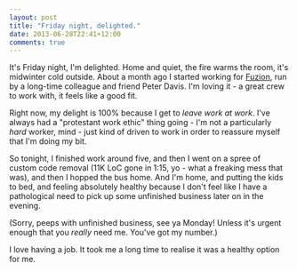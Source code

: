 ```yaml
---
layout: post
title: "Friday night, delighted."
date: 2013-06-28T22:41+12:00
comments: true
---
```


It's Friday night, I'm delighted. Home and quiet, the fire warms the
room, it's midwinter cold outside. About a month ago I started working
for [Fuzion](http://fuzion.co.nz), run by a long-time colleague and
friend Peter Davis. I'm loving it - a great crew to work with, it
feels like a good fit.

Right now, my delight is 100% because I get to *leave work at
work*. I've always had a "protestant work ethic" thing going - I'm not
a particularly *hard* worker, mind - just kind of driven to work in
order to reassure myself that I'm doing my bit.

So tonight, I finished work around five, and then I went on a spree of
custom code removal (11K LoC gone in 1:15, yo - what a freaking mess
that was), and then I hopped the bus home. And I'm home, and putting
the kids to bed, and feeling absolutely healthy because I don't feel
like I have a pathological need to pick up some unfinished business
later on in the evening.

(Sorry, peeps with unfinished business, see ya Monday! Unless it's
urgent enough that you *really* need me. You've got my number.)

I love having a job. It took me a long time to realise it was a
healthy option for me.
